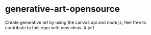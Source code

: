 # generative-art-opensource
Create generative art by using the canvas api and node js, feel free to contribute to this repo with new ideas.
#   j e f f  
 